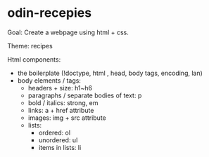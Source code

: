 # odin-recepies
Goal: Create a webpage using html + css.

Theme: recipes

Html components: 
* the boilerplate (!doctype, html , head, body 
tags, encoding, lan)
* body elements / tags: 
  * headers + size: h1~h6
  * paragraphs / separate bodies of text: p
  * bold / italics: strong, em
  * links: a + href attribute
  * images: img + src attribute
  * lists:
    * ordered: ol
    * unordered: ul
    * items in lists: li
  